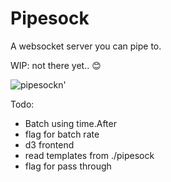 # Pipesock

A websocket server you can pipe to.

WIP: not there yet.. :blush:

![pipesockn'](http://www.westernsafety.com/ultratech2008/UltratechStormpg18-PipeSock.jpg)

Todo: 

* Batch using time.After
* flag for batch rate
* d3 frontend
* read templates from ./pipesock
* flag for pass through
